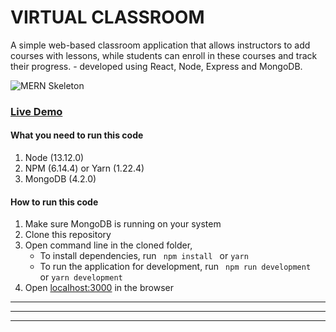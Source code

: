 # VIRTUAL CLASSROOM

A simple web-based classroom application that allows instructors to add courses with lessons, while students can enroll in these courses and track their progress. - developed using React, Node, Express and MongoDB.

![MERN Skeleton](https://mernbook.s3.amazonaws.com/git+/classroom.png "MERN Skeleton") 

### [Live Demo](http://classroom.mernbook.com/ "MERN Classroom") 

#### What you need to run this code
1. Node (13.12.0)
2. NPM (6.14.4) or Yarn (1.22.4)
3. MongoDB (4.2.0)

####  How to run this code
1. Make sure MongoDB is running on your system
2. Clone this repository
3. Open command line in the cloned folder,
   - To install dependencies, run ```  npm install  ``` or ``` yarn ```
   - To run the application for development, run ```  npm run development  ``` or ``` yarn development ```
4. Open [localhost:3000](http://localhost:3000/) in the browser
----


----


---
